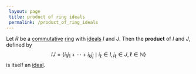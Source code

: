 ```yaml
---
 layout: page
 title: product of ring ideals
 permalink: /product_of_ring_ideals
---
```

Let $R$ be a [commutative](https://defsmath.github.io/DefsMath/commutative) [ring](https://defsmath.github.io/DefsMath/ring) with [ideals](https://defsmath.github.io/DefsMath/ring_ideal) $I$ and $J$. Then the **product** of $I$ and $J$, defined by $$IJ= \{i_1j_1+\cdots + i_kj_j \mid i_\ell\in I,j_\ell\in J, \ell \in \mathbb N\}$$ is itself an [ideal](https://defsmath.github.io/DefsMath/###########ideal).

